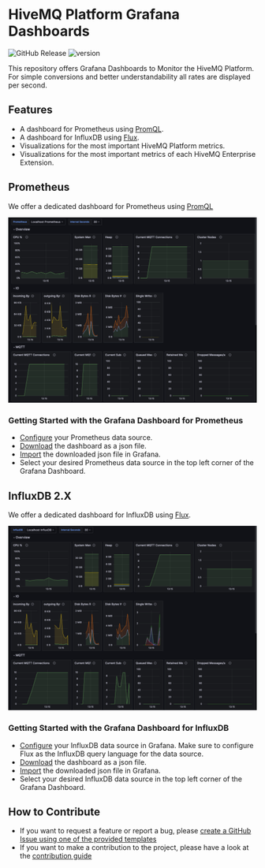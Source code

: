 # HiveMQ Platform Grafana Dashboards

![GitHub Release](https://img.shields.io/github/release/hivemq/hivemq-grafana-dashboards?style=flat)
![version](https://img.shields.io/badge/version-1.0-green)

This repository offers Grafana Dashboards to Monitor the HiveMQ Platform.
For simple conversions and better understandability all rates are displayed per second.

## Features

- A dashboard for Prometheus using [PromQL](https://prometheus.io/docs/prometheus/latest/querying/basics/).
- A dashboard for InfluxDB using [Flux](https://docs.influxdata.com/influxdb/cloud/query-data/flux/).
- Visualizations for the most important HiveMQ Platform metrics.
- Visualizations for the most important metrics of each HiveMQ Enterprise Extension.

## Prometheus

We offer a dedicated dashboard for Prometheus using
[PromQL](https://prometheus.io/docs/prometheus/latest/querying/basics/)

![prometheus-example.png](img%2Fprometheus-example.png)

### Getting Started with the Grafana Dashboard for Prometheus

- [Configure](https://grafana.com/docs/grafana/latest/datasources/prometheus/configure-prometheus-data-source/) your
  Prometheus data source.
- [Download](https://github.com/hivemq/hivemq-grafana-dashboards/releases/download/1.0/hivemq-grafana-dashboard-prometheus-1.0.json)
  the dashboard as a json file.
- [Import](https://grafana.com/docs/grafana/latest/dashboards/build-dashboards/import-dashboards/) the downloaded json
  file in Grafana.
- Select your desired Prometheus data source in the top left corner of the Grafana Dashboard.

## InfluxDB 2.X

We offer a dedicated dashboard for InfluxDB using [Flux](https://docs.influxdata.com/influxdb/cloud/query-data/flux/).

![influxdb-example.png](img%2Finfluxdb-example.png)

### Getting Started with the Grafana Dashboard for InfluxDB

- [Configure](https://grafana.com/docs/grafana/latest/datasources/influxdb/) your InfluxDB data source in Grafana. Make
  sure to configure Flux as the InfluxDB query language for the data source.
- [Download](https://github.com/hivemq/hivemq-grafana-dashboards/releases/download/1.0/hivemq-grafana-dashboard-influxdb-1.0.json)
  the dashboard as a json file.
- [Import](https://grafana.com/docs/grafana/latest/dashboards/build-dashboards/import-dashboards/) the downloaded json
  file in Grafana.
- Select your desired InfluxDB data source in the top left corner of the Grafana Dashboard.

## How to Contribute

- If you want to request a feature or report a bug,
  please [create a GitHub Issue using one of the provided templates](https://github.com/hivemq/hivemq-grafana-dashboards/issues/new/choose)
- If you want to make a contribution to the project, please have a look at the [contribution guide](CONTRIBUTING.md)
